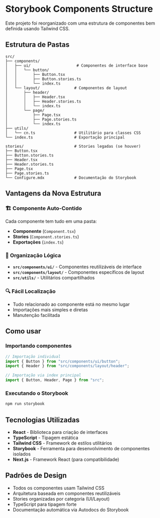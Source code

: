 # Storybook Components Structure

Este projeto foi reorganizado com uma estrutura de componentes bem definida usando Tailwind CSS.

## Estrutura de Pastas

```
src/
├── components/
│   ├── ui/                    # Componentes de interface base
│   │   └── button/
│   │       ├── Button.tsx
│   │       ├── Button.stories.ts
│   │       └── index.ts
│   └── layout/               # Componentes de layout
│       ├── header/
│       │   ├── Header.tsx
│       │   ├── Header.stories.ts
│       │   └── index.ts
│       └── page/
│           ├── Page.tsx
│           ├── Page.stories.ts
│           └── index.ts
├── utils/
│   └── cn.ts                 # Utilitário para classes CSS
└── index.ts                  # Exportação principal

stories/                      # Stories legadas (se houver)
├── Button.tsx
├── Button.stories.ts
├── Header.tsx
├── Header.stories.ts
├── Page.tsx
├── Page.stories.ts
└── Configure.mdx             # Documentação do Storybook
```

## Vantagens da Nova Estrutura

### 🏗️ Componente Auto-Contido

Cada componente tem tudo em uma pasta:

- **Componente** (`Component.tsx`)
- **Stories** (`Component.stories.ts`)
- **Exportações** (`index.ts`)

### 📁 Organização Lógica

- **`src/components/ui/`** - Componentes reutilizáveis de interface
- **`src/components/layout/`** - Componentes específicos de layout
- **`src/utils/`** - Utilitários compartilhados

### 🔍 Fácil Localização

- Tudo relacionado ao componente está no mesmo lugar
- Importações mais simples e diretas
- Manutenção facilitada

## Como usar

### Importando componentes

```typescript
// Importação individual
import { Button } from "src/components/ui/button";
import { Header } from "src/components/layout/header";

// Importação via index principal
import { Button, Header, Page } from "src";
```

### Executando o Storybook

```bash
npm run storybook
```

## Tecnologias Utilizadas

- **React** - Biblioteca para criação de interfaces
- **TypeScript** - Tipagem estática
- **Tailwind CSS** - Framework de estilos utilitários
- **Storybook** - Ferramenta para desenvolvimento de componentes isolados
- **Next.js** - Framework React (para compatibilidade)

## Padrões de Design

- Todos os componentes usam Tailwind CSS
- Arquitetura baseada em componentes reutilizáveis
- Stories organizadas por categoria (UI/Layout)
- TypeScript para tipagem forte
- Documentação automática via Autodocs do Storybook
